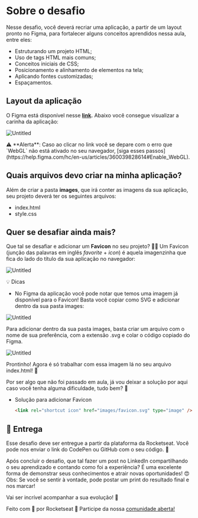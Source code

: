 # Sobre o desafio

Nesse desafio, você deverá recriar uma aplicação, a partir de um layout pronto no Figma, para fortalecer alguns conceitos aprendidos nessa aula, entre eles:

- Estruturando um projeto HTML;
- Uso de tags HTML mais comuns;
- Conceitos iniciais de CSS;
- Posicionamento e alinhamento de elementos na tela;
- Aplicando fontes customizadas;
- Espaçamentos.

## Layout da aplicação

O Figma está disponível nesse **[link](https://www.figma.com/file/waisYRoNzeBgIxOyrz0b2R/Projeto01-Extra/duplicate).** Abaixo você consegue visualizar a carinha da aplicação:

![Untitled](https://s3-us-west-2.amazonaws.com/secure.notion-static.com/0a5e672c-481d-4bb7-8ee1-5017440adb21/Untitled.png)

<aside>
⚠️ **Alerta**: Caso ao clicar no link você se depare com o erro que `WebGL` não está ativado no seu navegador, [siga esses passos](https://help.figma.com/hc/en-us/articles/360039828614#Enable_WebGL).

</aside>

## Quais arquivos devo criar na minha aplicação?

Além de criar a pasta **images**, que irá conter as imagens da sua aplicação, seu projeto deverá ter os seguintes arquivos:

- index.html
- style.css

## Quer se desafiar ainda mais?

Que tal se desafiar e adicionar um **Favicon** no seu projeto? 👀💜
Um Favicon (junção das palavras em inglês _favorite_ + _icon_) é aquela imagenzinha que fica do lado do título da sua aplicação no navegador:

![Untitled](https://s3-us-west-2.amazonaws.com/secure.notion-static.com/765d5e76-f35c-4bba-bf39-a4efb3183997/Untitled.png)

<aside>
💡 Dicas

</aside>

- No Figma da aplicação você pode notar que temos uma imagem já disponível para o Favicon! Basta você copiar como SVG e adicionar dentro da sua pasta images:

![Untitled](https://s3-us-west-2.amazonaws.com/secure.notion-static.com/63e7cf42-ba48-4445-a8f8-0ac738c77c12/Untitled.png)

Para adicionar dentro da sua pasta images, basta criar um arquivo com o nome de sua preferência, com a extensão .svg e colar o código copiado do Figma.

![Untitled](https://s3-us-west-2.amazonaws.com/secure.notion-static.com/f9eeb711-e172-4695-b2bf-6cbdec81a1ef/Untitled.png)

Prontinho!
Agora é só trabalhar com essa imagem lá no seu arquivo index.html! 💜

Por ser algo que não foi passado em aula, já vou deixar a solução por aqui caso você tenha alguma dificuldade, tudo bem? 💜

- Solução para adicionar Favicon
  ```html
  <link rel="shortcut icon" href="images/favicon.svg" type="image" />
  ```

## 📅 Entrega

Esse desafio deve ser entregue a partir da plataforma da Rocketseat.
Você pode nos enviar o link do CodePen ou GitHub com o seu código. 💜

Após concluir o desafio, que tal fazer um post no LinkedIn compartilhando o seu aprendizado e contando como foi a experiência?
É uma excelente forma de demonstrar seus conhecimentos e atrair novas oportunidades! 😍
Obs: Se você se sentir à vontade, pode postar um print do resultado final e nos marcar!

Vai ser incrível acompanhar a sua evolução! 💜

Feito com 💜 por Rocketseat 👋 Participe da nossa [comunidade aberta!](https://discord.gg/Ns86RQyVH8)
